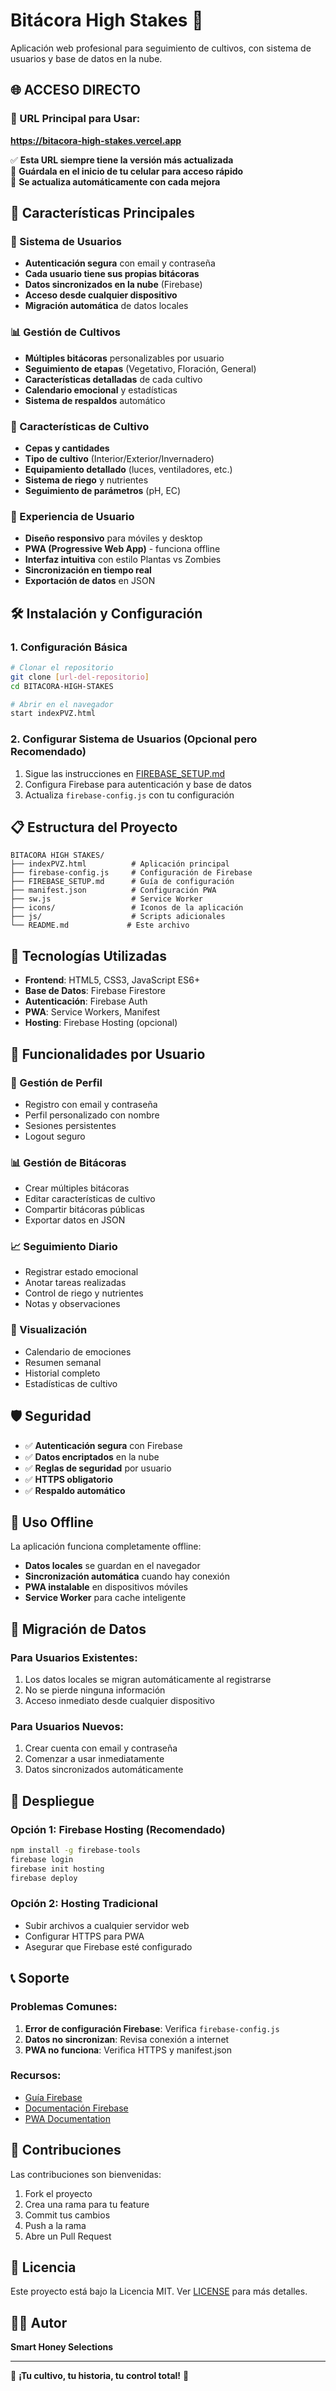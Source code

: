 # Bitácora High Stakes 🌱

Aplicación web profesional para seguimiento de cultivos, con sistema de usuarios y base de datos en la nube.

## 🌐 ACCESO DIRECTO

### 📱 URL Principal para Usar:
**https://bitacora-high-stakes.vercel.app**

✅ **Esta URL siempre tiene la versión más actualizada**  
📲 **Guárdala en el inicio de tu celular para acceso rápido**  
🔄 **Se actualiza automáticamente con cada mejora**

## 🚀 Características Principales

### 🔐 Sistema de Usuarios
- **Autenticación segura** con email y contraseña
- **Cada usuario tiene sus propias bitácoras**
- **Datos sincronizados en la nube** (Firebase)
- **Acceso desde cualquier dispositivo**
- **Migración automática** de datos locales

### 📊 Gestión de Cultivos
- **Múltiples bitácoras** personalizables por usuario
- **Seguimiento de etapas** (Vegetativo, Floración, General)
- **Características detalladas** de cada cultivo
- **Calendario emocional** y estadísticas
- **Sistema de respaldos** automático

### 🌱 Características de Cultivo
- **Cepas y cantidades**
- **Tipo de cultivo** (Interior/Exterior/Invernadero)
- **Equipamiento detallado** (luces, ventiladores, etc.)
- **Sistema de riego** y nutrientes
- **Seguimiento de parámetros** (pH, EC)

### 📱 Experiencia de Usuario
- **Diseño responsivo** para móviles y desktop
- **PWA (Progressive Web App)** - funciona offline
- **Interfaz intuitiva** con estilo Plantas vs Zombies
- **Sincronización en tiempo real**
- **Exportación de datos** en JSON

## 🛠️ Instalación y Configuración

### 1. Configuración Básica
```bash
# Clonar el repositorio
git clone [url-del-repositorio]
cd BITACORA-HIGH-STAKES

# Abrir en el navegador
start indexPVZ.html
```

### 2. Configurar Sistema de Usuarios (Opcional pero Recomendado)
1. Sigue las instrucciones en [FIREBASE_SETUP.md](FIREBASE_SETUP.md)
2. Configura Firebase para autenticación y base de datos
3. Actualiza `firebase-config.js` con tu configuración

## 📋 Estructura del Proyecto

```
BITACORA HIGH STAKES/
├── indexPVZ.html          # Aplicación principal
├── firebase-config.js     # Configuración de Firebase
├── FIREBASE_SETUP.md      # Guía de configuración
├── manifest.json          # Configuración PWA
├── sw.js                  # Service Worker
├── icons/                 # Iconos de la aplicación
├── js/                    # Scripts adicionales
└── README.md             # Este archivo
```

## 🔧 Tecnologías Utilizadas

- **Frontend**: HTML5, CSS3, JavaScript ES6+
- **Base de Datos**: Firebase Firestore
- **Autenticación**: Firebase Auth
- **PWA**: Service Workers, Manifest
- **Hosting**: Firebase Hosting (opcional)

## 🎯 Funcionalidades por Usuario

### 👤 Gestión de Perfil
- Registro con email y contraseña
- Perfil personalizado con nombre
- Sesiones persistentes
- Logout seguro

### 📊 Gestión de Bitácoras
- Crear múltiples bitácoras
- Editar características de cultivo
- Compartir bitácoras públicas
- Exportar datos en JSON

### 📈 Seguimiento Diario
- Registrar estado emocional
- Anotar tareas realizadas
- Control de riego y nutrientes
- Notas y observaciones

### 📅 Visualización
- Calendario de emociones
- Resumen semanal
- Historial completo
- Estadísticas de cultivo

## 🛡️ Seguridad

- ✅ **Autenticación segura** con Firebase
- ✅ **Datos encriptados** en la nube
- ✅ **Reglas de seguridad** por usuario
- ✅ **HTTPS obligatorio**
- ✅ **Respaldo automático**

## 📱 Uso Offline

La aplicación funciona completamente offline:
- **Datos locales** se guardan en el navegador
- **Sincronización automática** cuando hay conexión
- **PWA instalable** en dispositivos móviles
- **Service Worker** para cache inteligente

## 🔄 Migración de Datos

### Para Usuarios Existentes:
1. Los datos locales se migran automáticamente al registrarse
2. No se pierde ninguna información
3. Acceso inmediato desde cualquier dispositivo

### Para Usuarios Nuevos:
1. Crear cuenta con email y contraseña
2. Comenzar a usar inmediatamente
3. Datos sincronizados automáticamente

## 🚀 Despliegue

### Opción 1: Firebase Hosting (Recomendado)
```bash
npm install -g firebase-tools
firebase login
firebase init hosting
firebase deploy
```

### Opción 2: Hosting Tradicional
- Subir archivos a cualquier servidor web
- Configurar HTTPS para PWA
- Asegurar que Firebase esté configurado

## 📞 Soporte

### Problemas Comunes:
1. **Error de configuración Firebase**: Verifica `firebase-config.js`
2. **Datos no sincronizan**: Revisa conexión a internet
3. **PWA no funciona**: Verifica HTTPS y manifest.json

### Recursos:
- [Guía Firebase](FIREBASE_SETUP.md)
- [Documentación Firebase](https://firebase.google.com/docs)
- [PWA Documentation](https://web.dev/progressive-web-apps/)

## 🤝 Contribuciones

Las contribuciones son bienvenidas:
1. Fork el proyecto
2. Crea una rama para tu feature
3. Commit tus cambios
4. Push a la rama
5. Abre un Pull Request

## 📄 Licencia

Este proyecto está bajo la Licencia MIT. Ver [LICENSE](LICENSE) para más detalles.

## 👨‍💻 Autor

**Smart Honey Selections**

---

🌱 **¡Tu cultivo, tu historia, tu control total!** 🌱 